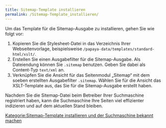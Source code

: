 ```yaml
---
title: Sitemap-Template installieren
permalink: /Sitemap-Template_installieren/
---
```


Um das Template für die Sitemap-Ausgabe zu installieren, gehen Sie wie folgt vor:

1.  Kopieren Sie die Stylesheet-Datei in das Verzeichnis Ihrer Webseitenvorlage, beispielsweise `/papaya-data/templates/standard-html/xslt/`.
2.  Erstellen Sie einen Ausgabefilter für die Sitemap-Ausgabe. Als Dateiendung können Sie `.sitemap` benutzen. Geben Sie dabei als Content-Typ `text/xml` an.
3.  Verknüpfen Sie die Ansicht für das Seitenmodul „Sitemap“ mit dem soeben erstellten Ausgabefilter `.sitemap`. Wählen Sie für die Ansicht das XSLT-Template aus, das Sie für die Sitemap-Ausgabe erstellt haben.

Nachdem Sie die Sitemap-Datei beim Betreiber Ihrer Suchmaschine registriert haben, kann die Suchmaschine Ihre Seiten viel effizienter indizieren und auf dem aktuellen Stand bleiben.

[Kategorie:Sitemap-Template installieren und der Suchmaschine bekannt machen](export_de/Kategorie:Sitemap-Template_installieren_und_der_Suchmaschine_bekannt_machen.md)